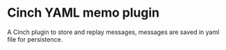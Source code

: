 # Cinch YAML memo plugin

A Cinch plugin to store and replay messages, messages are saved in yaml file for persistence.

